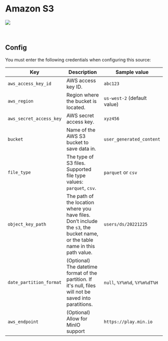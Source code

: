 # Amazon S3

![](https://help.grow.com/hc/article_attachments/1500016247722/amazons3.svg)

<br />

## Config

You must enter the following credentials when configuring this source:

| Key | Description | Sample value
| --- | --- | --- |
| `aws_access_key_id` | AWS access key ID. | `abc123` |
| `aws_region` | Region where the bucket is located. | `us-west-2` (default value) |
| `aws_secret_access_key` | AWS secret access key. | `xyz456` |
| `bucket` | Name of the AWS S3 bucket to save data in. | `user_generated_content` |
| `file_type` | The type of S3 files. Supported file type values: `parquet`, `csv`. | `parquet` or `csv` |
| `object_key_path` | The path of the location where you have files. Don’t include the `s3`, the bucket name, or the table name in this path value.  | `users/ds/20221225` |
| `date_partition_format` | (Optional) The datetime format of the partition. If it's null, files will not be saved into paratitions. | `null`, `%Y%m%d`, `%Y%m%dT%H` |
| `aws_endpoint` | (Optional) Allow for MinIO support | `https://play.min.io` |

<br />
